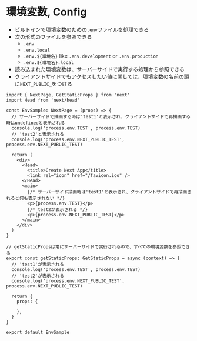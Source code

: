 # 環境変数, Config

- ビルトインで環境変数のための`.env`ファイルを処理できる
- 次の形式のファイルを参照できる
  - `.env`
  - `.env.local`
  - `.env.${環境名}` like `.env.development` or `.env.production`
  - `.env.${環境名}.local`
- 読み込まれた環境変数は、サーバーサイドで実行する処理から参照できる
- クライアントサイドでもアクセスしたい値に関しては、環境変数の名前の頭に`NEXT_PUBLIC_`をつける 

```tsx
import { NextPage, GetStaticProps } from 'next'
import Head from 'next/head'

const EnvSample: NextPage = (props) => {
  // サーバーサイドで描画する時は'test1'と表示され、クライアントサイドで再描画する時はundefinedと表示される
  console.log('process.env.TEST', process.env.TEST)
  // 'test2'と表示される
  console.log('process.env.NEXT_PUBLIC_TEST', process.env.NEXT_PUBLIC_TEST)

  return (
    <div>
      <Head>
        <title>Create Next App</title>
        <link rel="icon" href="/favicon.ico" />
      </Head>
      <main>
        {/* サーバーサイド描画時は'test1'と表示され、クライアントサイドで再描画されると何も表示されない */}
        <p>{process.env.TEST}</p>
        {/* test2が表示される */}
        <p>{process.env.NEXT_PUBLIC_TEST}</p>
      </main>
    </div>
  )
}

// getStaticPropsは常にサーバーサイドで実行されるので、すべての環境変数を参照できる
export const getStaticProps: GetStaticProps = async (context) => {
  // 'test1'が表示される
  console.log('process.env.TEST', process.env.TEST)
  // 'test2'が表示される
  console.log('process.env.NEXT_PUBLIC_TEST', process.env.NEXT_PUBLIC_TEST)

  return {
    props: {

    },
  }
}

export default EnvSample
```

